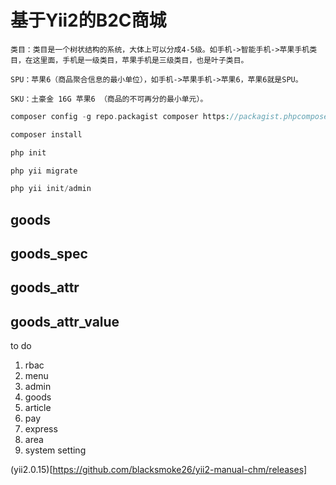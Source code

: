 # 基于Yii2的B2C商城

    类目：类目是一个树状结构的系统，大体上可以分成4-5级。如手机->智能手机->苹果手机类目，在这里面，手机是一级类目，苹果手机是三级类目，也是叶子类目。
    
    SPU：苹果6（商品聚合信息的最小单位），如手机->苹果手机->苹果6，苹果6就是SPU。
    
    SKU：土豪金 16G 苹果6 （商品的不可再分的最小单元）。

```php
composer config -g repo.packagist composer https://packagist.phpcomposer.com

composer install

php init 

php yii migrate

php yii init/admin
```
goods
--
goods_spec
--
goods_attr
--
goods_attr_value
--
to do
1. rbac 
2. menu
3. admin
4. goods
5. article
6. pay
7. express
8. area
9. system setting

(yii2.0.15)[https://github.com/blacksmoke26/yii2-manual-chm/releases]




